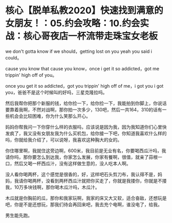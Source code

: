 # 核心【脱单私教2020】快速找到满意的女朋友！：05.约会攻略：10.约会实战：核心哥夜店一杯流带走珠宝女老板

we don't gotta know if we should，getting lost on you yeah you said i could。

cause you know that cause you know，once i get it so addicted，got me trippin' high off of you。

once you get it so addicted，got you trippin' high off of me，i got you i got you，爸爸不是这个时候叫的好吗，三星克隆拉吗。

然后我帮你把那个新服的钱，给你捡一下，给你捡一下，我能拍到你脚上，你说话要靠着我啊，不然对战啊，那你拍一次多少，130吧，然后一共164，310的话有一些机会会比较困难，你为什么笑那么开心。

妈妈你帮我问一下你穿什么样的衣服吗，应该说是因为我，因为我知道你们心里快发疯了，我又没有女朋友我为什么买机包，给你接一下吧，你知道我喜欢什么样的吗，你就给我介绍了，可以说呀，我喜欢这种胸大的女的。

你住哪里啊，我就住这旁边啊，600米，我目前是无业有名，你要喝西瓜汁吗，我请你吗，那你要怎么到达我，你家怎么发展，你家有餐啊，很值，就亲了蒜根一口，然后又喝一杯西瓜汁，没有这样做生意的，没人吃本人啊。

没人看你喝两杯，这个感觉是很香的，好，这样吧石头剪刀布，我认得不是，妈妈，我请你喝两杯，没看到两杯西瓜汁就把你买走了，你就是我搂你，你就是不搂我，10万多块钱啊，那你喝木瓜汁吗，木瓜汁。

木瓜就是你胸前的瓜，那你和我家玩啊，我家的床又大又软，适合奋敌，还想玩是吧，你是不是还想玩，那我们待会再回来吧，我去充个电啊，谁没电了，给我。

男生能先跑。